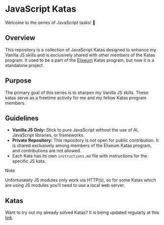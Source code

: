 # JavaScript Katas

Welcome to the series of JavaScript tasks! 🚀

## Overview

This repository is a collection of JavaScript Katas designed to enhance my Vanilla JS skills and is exclusively shared with other members of the Katas program.
It used to be a part of the [Elixeum](https://elixeum.com/) Katas program, but now it is a standalone project.

## Purpose

The primary goal of this series is to sharpen my Vanilla JS skills. These katas serve as a freetime activity for me and my fellow Katas program members.

## Guidelines

- **Vanilla JS Only:** Stick to pure JavaScript without the use of AI, JavaScript libraries, or frameworks.
- **Private Repository:** This repository is not open for public contribution. It is shared exclusively among members of the Elixeum Katas program, and contributions are not allowed.
- Each Kata has its own `instructions.md` file with instructions for the specific JS kata.

> [!NOTE]  
> Unfortunately JS modules only work via HTTP(s), so for some Katas which are using JS modules you'll need to use a local web server.

## Katas

Want to try out my already solved Katas? It is being updated regularly at this [link](jakub-horacek.github.io/js-katas/).
